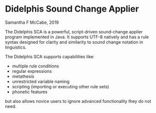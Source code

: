 # Didelphis Sound Change Applier

Samantha F McCabe, 2019

The Didelphis SCA is a powerful, script-driven sound-change applier program implemented in Java. It supports UTF-8 natively and has a rule syntax designed for clarity and similarity to sound change notation in linguistics.

The Didelphis SCA supports capabilities like:
 * multiple rule conditions
 * regular expressions
 * metathesis
 * unrestricted variable naming
 * scripting (importing or executing other rule sets)
 * phonetic features

but also allows novice users to ignore advanced functionality they do not need.
